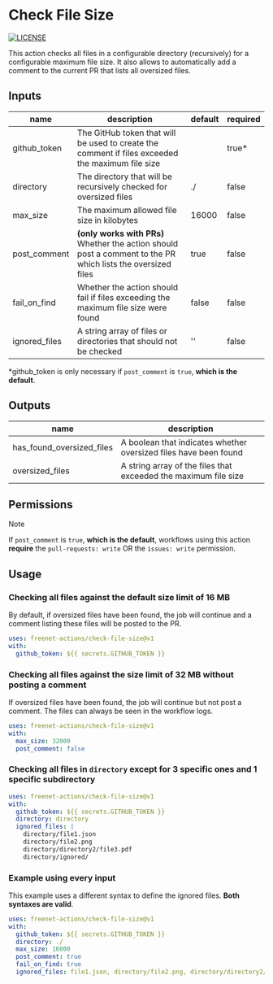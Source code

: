 # Check File Size

[![LICENSE](https://img.shields.io/github/license/freenet-actions/check-file-size)](https://github.com/freenet-actions/check-file-size/blob/main/LICENSE)

This action checks all files in a configurable directory (recursively) for a configurable maximum file size. It also allows to automatically add a comment to the current PR that lists all oversized files.

## Inputs

| name          | description                                                                                                  | default | required |
|---------------|--------------------------------------------------------------------------------------------------------------|---------|----------|
| github_token  | The GitHub token that will be used to create the comment if files exceeded the maximum file size             |         | true*    |
| directory     | The directory that will be recursively checked for oversized files                                           | ./      | false    |
| max_size      | The maximum allowed file size in kilobytes                                                                   | 16000   | false    |
| post_comment  | **(only works with PRs)** Whether the action should post a comment to the PR which lists the oversized files | true    | false    |
| fail_on_find  | Whether the action should fail if files exceeding the maximum file size were found                           | false   | false    |
| ignored_files | A string array of files or directories that should not be checked                                            | ''      | false    |

*github_token is only necessary if `post_comment` is `true`, **which is the default**.

## Outputs

| name                      | description                                                      |
|---------------------------|------------------------------------------------------------------|
| has_found_oversized_files | A boolean that indicates whether oversized files have been found |
| oversized_files           | A string array of the files that exceeded the maximum file size  |

## Permissions

> [!NOTE]
> If `post_comment` is `true`, **which is the default**, workflows using this action **require** the `pull-requests: write` OR the `issues: write` permission.

## Usage

### Checking all files against the default size limit of 16 MB

By default, if oversized files have been found, the job will continue and a comment listing these files will be posted to the PR.

```yaml
uses: freenet-actions/check-file-size@v1
with:
  github_token: ${{ secrets.GITHUB_TOKEN }}
```

### Checking all files against the size limit of 32 MB without posting a comment

If oversized files have been found, the job will continue but not post a comment. The files can always be seen in the workflow logs.

```yaml
uses: freenet-actions/check-file-size@v1
with:
  max_size: 32000
  post_comment: false
```

### Checking all files in `directory` except for 3 specific ones and 1 specific subdirectory

```yaml
uses: freenet-actions/check-file-size@v1
with:
  github_token: ${{ secrets.GITHUB_TOKEN }}
  directory: directory
  ignored_files: |
    directory/file1.json
    directory/file2.png
    directory/directory2/file3.pdf
    directory/ignored/
```

### Example using every input

This example uses a different syntax to define the ignored files. **Both syntaxes are valid**.

```yaml
uses: freenet-actions/check-file-size@v1
with:
  github_token: ${{ secrets.GITHUB_TOKEN }}
  directory: ./
  max_size: 16000
  post_comment: true
  fail_on_find: true
  ignored_files: file1.json, directory/file2.png, directory/directory2/file3.pdf
```
